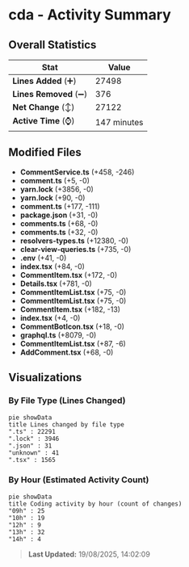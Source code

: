 # cda - Activity Summary 

## Overall Statistics

| Stat                   | Value                                                             |
| ---------------------- | ----------------------------------------------------------------- |
| **Lines Added** (➕)   | 27498                                          |
| **Lines Removed** (➖) | 376                                        |
| **Net Change** (↕)    | 27122                |
| **Active Time** (⌚)   | 147 minutes |


## Modified Files
- **CommentService.ts** (+458, -246)
- **comment.ts** (+5, -0)
- **yarn.lock** (+3856, -0)
- **yarn.lock** (+90, -0)
- **comment.ts** (+177, -111)
- **package.json** (+31, -0)
- **comments.ts** (+68, -0)
- **comments.ts** (+32, -0)
- **resolvers-types.ts** (+12380, -0)
- **clear-view-queries.ts** (+735, -0)
- **.env** (+41, -0)
- **index.tsx** (+84, -0)
- **CommentItem.tsx** (+172, -0)
- **Details.tsx** (+781, -0)
- **CommentItemList.tsx** (+75, -0)
- **CommentItemList.tsx** (+75, -0)
- **CommentItem.tsx** (+182, -13)
- **index.tsx** (+4, -0)
- **CommentBotIcon.tsx** (+18, -0)
- **graphql.ts** (+8079, -0)
- **CommentItemList.tsx** (+87, -6)
- **AddComment.tsx** (+68, -0)

## Visualizations

### By File Type (Lines Changed)

```mermaid
pie showData
title Lines changed by file type
".ts" : 22291
".lock" : 3946
".json" : 31
"unknown" : 41
".tsx" : 1565
```

### By Hour (Estimated Activity Count)

```mermaid
pie showData
title Coding activity by hour (count of changes)
"09h" : 25
"10h" : 19
"12h" : 9
"13h" : 32
"14h" : 4
```


> **Last Updated:** 19/08/2025, 14:02:09